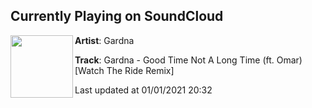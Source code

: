 ## Currently Playing on SoundCloud

[<img align="left" width="100" src="https://i1.sndcdn.com/artworks-Eqo0TsU8vlEkjsIV-G1zTLg-t50x50.jpg">](https://soundcloud.com/gardna/gardna-good-time-not-a-long-time-ft-omar-watch-the-ride-remix-1?in=magnetic-magazine/sets/the-15-best-drum-197679031)

**Artist**: Gardna 

**Track**: Gardna - Good Time Not A Long Time (ft. Omar) [Watch The Ride Remix]

Last updated at 01/01/2021 20:32
